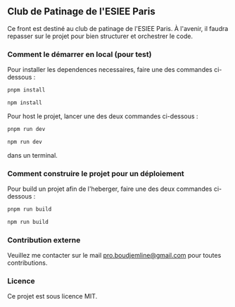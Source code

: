 ## Club de Patinage de l'ESIEE Paris

Ce front est destiné au club de patinage de l'ESIEE Paris. À l'avenir, il faudra repasser sur le projet pour bien structurer et orchestrer le code.

### Comment le démarrer en local (pour test)

Pour installer les dependences necessaires, faire une des commandes ci-dessous :

```bash
pnpm install
```

```bash
npm install
```

Pour host le projet, lancer une des deux commandes ci-dessous :

```bash
pnpm run dev
```

```bash
npm run dev
```

dans un terminal.

### Comment construire le projet pour un déploiement

Pour build un projet afin de l'heberger, faire une des deux commandes ci-dessous :

```bash
pnpm run build
```

```bash
npm run build
```

### Contribution externe

Veuillez me contacter sur le mail pro.boudjemline@gmail.com pour toutes contributions.

### Licence

Ce projet est sous licence MIT.
